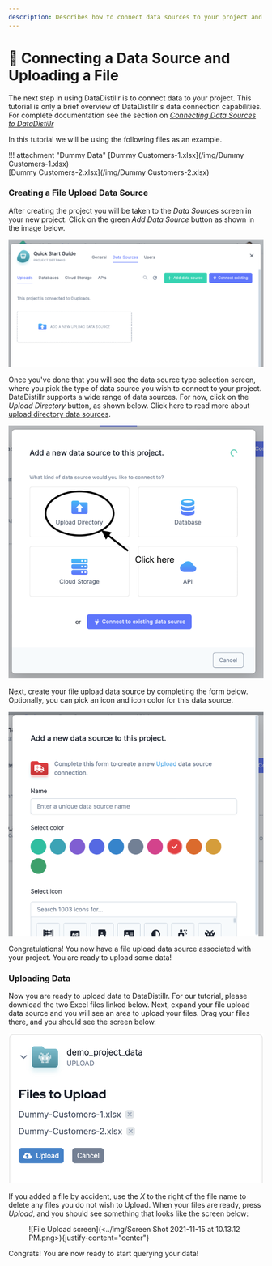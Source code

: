 ```yaml
---
description: Describes how to connect data sources to your project and upload a file.
---
```


# 📂 Connecting a Data Source and Uploading a File

The next step in using DataDistillr is to connect data to your project. This tutorial is only a brief overview of DataDistillr's data connection capabilities. For complete documentation see the section on [_Connecting Data Sources to DataDistillr_](../connecting-data/README.md)&#x20;

In this tutorial we will be using the following files as an example.

!!! attachment "Dummy Data"
[Dummy Customers-1.xlsx](/img/Dummy Customers-1.xlsx)  
[Dummy Customers-2.xlsx](/img/Dummy Customers-2.xlsx)

### __Creating a File Upload Data Source__

After creating the project you will be taken to the _Data Sources_ screen in your new project. Click on the green _Add Data Source_ button as shown in the image below.&#x20;

![Data Source Screen](<../img/Screen Shot 2021-11-15 at 9.52.29 PM.png>)

Once you've done that you will see the data source type selection screen, where you pick the type of data source you wish to connect to your project. DataDistillr supports a wide range of data sources. For now, click on the _Upload Directory_ button, as shown below. Click here to read more about [upload directory data sources](../connecting-data/uploading-files.md).

![Select Upload Directory](<../img/Screen Shot 2021-11-15 at 9.54.19 PM.png>)

Next, create your file upload data source by completing the form below. Optionally, you can pick an icon and icon color for this data source.

![Add File Upload Data Source](<../img/Screen Shot 2021-11-15 at 9.58.27 PM.png>)

Congratulations! You now have a file upload data source associated with your project. You are ready to upload some data!

### __Uploading Data__

Now you are ready to upload data to DataDistillr. For our tutorial, please download the two Excel files linked below. Next, expand your file upload data source and you will see an area to upload your files. Drag your files there, and you should see the screen below.

![File Upload screen](<../img/Screen Shot 2021-11-23 at 8.38.17 AM.png>)

If you added a file by accident, use the _X_ to the right of the file name to delete any files you do not wish to Upload. When your files are ready, press _Upload_, and you should see something that looks like the screen below:

<figure markdown>
  ![File Upload screen](<../img/Screen Shot 2021-11-15 at 10.13.12 PM.png>){justify-content="center"}
</figure>



Congrats! You are now ready to start querying your data!